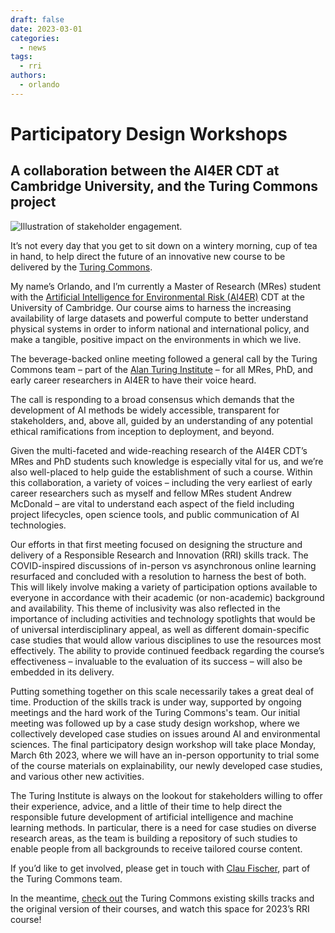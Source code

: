 ```yaml
---
draft: false
date: 2023-03-01
categories:
  - news
tags:
  - rri 
authors:
  - orlando
---
```

# Participatory Design Workshops 
## A collaboration between the AI4ER CDT at Cambridge University, and the Turing Commons project

![Illustration of stakeholder engagement.](https://raw.githubusercontent.com/alan-turing-institute/turing-commons/main/docs/assets/images/illustrations/stakeholder-engagement.jpg)

It’s not every day that you get to sit down on a wintery morning, cup of tea in hand, to help direct the future of an innovative new course to be delivered by the [Turing Commons](https://alan-turing-institute.github.io/turing-commons/).

My name’s Orlando, and I’m currently a Master of Research (MRes) student with the
[Artificial Intelligence for Environmental Risk (AI4ER)](https://ai4er-cdt.esc.cam.ac.uk) CDT at the University of Cambridge.
Our course aims to harness the increasing availability of large datasets and powerful compute to better understand physical systems in order to inform national and international policy, and make a tangible, positive impact on the environments in which we live.

<!-- more -->

The beverage-backed online meeting followed a general call by the Turing Commons team – part of the [Alan Turing Institute](https://www.turing.ac.uk) – for all MRes, PhD, and early career researchers in AI4ER to have their voice heard.

The call is responding to a broad consensus which demands that the development of AI methods be widely accessible, transparent for stakeholders, and, above all, guided by an understanding of any potential ethical ramifications from inception to deployment, and beyond.

Given the multi-faceted and wide-reaching research of the AI4ER CDT’s MRes and PhD students such knowledge is especially vital for us, and we’re also well-placed to help guide the establishment of such a course. Within this collaboration, a variety of voices – including the very earliest of early career researchers such as myself and fellow MRes student Andrew McDonald – are vital to understand each aspect of the field including project lifecycles, open science tools, and public communication of AI technologies.

Our efforts in that first meeting focused on designing the structure and delivery of a Responsible Research and Innovation (RRI) skills track. The COVID-inspired discussions of in-person vs asynchronous online learning resurfaced and concluded with a resolution to harness the best of both. This will likely involve making a variety of participation options available to everyone in accordance with their academic (or non-academic) background and availability. This theme of inclusivity was also reflected in the importance of including activities and technology spotlights that would be of universal interdisciplinary appeal, as well as different domain-specific case studies that would allow various disciplines to use the resources most effectively. The ability to provide continued feedback regarding the course’s effectiveness – invaluable to the evaluation of its success – will also be embedded in its delivery.

Putting something together on this scale necessarily takes a great deal of time. Production of the skills track is under way, supported by ongoing meetings and the hard work of the Turing Commons's team. Our initial meeting was followed up by a case study design workshop, where we collectively developed case studies on issues around AI and environmental sciences. The final participatory design workshop will take place Monday, March 6th 2023, where we will have an in-person opportunity to trial some of the course materials on explainability, our newly developed case studies, and various other new activities.

The Turing Institute is always on the lookout for stakeholders willing to offer their experience, advice, and a little of their time to help direct the responsible future development of artificial intelligence and machine learning methods. In particular, there is a need for case studies on diverse research areas, as the team is building a repository of such studies to enable people from all backgrounds to receive tailored course content.

If you’d like to get involved, please get in touch with [Clau Fischer](mailto:cfischer@turing.ac.uk), part of the Turing Commons team.

In the meantime, [check out](https://alan-turing-institute.github.io/turing-commons/welcome/) the Turing Commons existing skills tracks and the original version of their courses, and watch this space for 2023’s RRI course!
